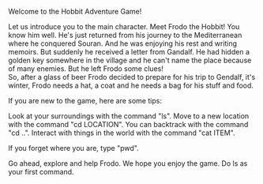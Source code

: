 Welcome to the Hobbit Adventure Game!

Let us introduce you to the main character. Meet Frodo the Hobbit! You know him well. He's just returned from his journey to the Mediterranean where he conquered Souran. And he was enjoying his rest and writing memoirs. But suddenly he received a letter from Gandalf. He had hidden a golden key somewhere in the village and he can't name the place because of many enemies. But he left Frodo some clues!  
So, after a glass of beer Frodo decided to prepare for his trip to Gendalf, it's winter, Frodo needs a hat, a coat and he needs a bag for his stuff and food.

If you are new to the game, here are some tips:
 
Look at your surroundings with the command "ls".
Move to a new location with the command "cd LOCATION".
You can backtrack with the command "cd ..".
Interact with things in the world with the command "cat ITEM".
 
If you forget where you are, type "pwd".
 
Go ahead, explore and help Frodo. We hope you enjoy the game. Do ls as your first command.